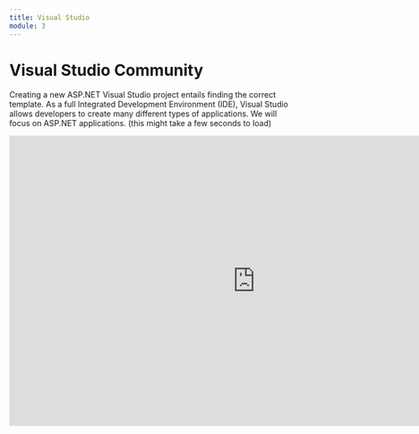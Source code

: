 ```yaml
---
title: Visual Studio
module: 3
---
```


# Visual Studio Community

Creating a new ASP.NET Visual Studio project entails finding the correct template.  As a full Integrated Development Environment (IDE), Visual Studio allows developers to create many different types of applications.  We will focus on ASP.NET applications. (this might take a few seconds to load)

<iframe src="https://umontanamediaarts.com/MART461/wp-admin/admin-ajax.php?action=h5p_embed&id=1" width="877" height="519" frameborder="0" allowfullscreen="allowfullscreen"></iframe><script src="https://umontanamediaarts.com/MART461/wp-content/plugins/h5p/h5p-php-library/js/h5p-resizer.js" charset="UTF-8"></script>